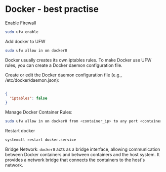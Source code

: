 # Docker - best practise

Enable Firewall

```bash
sudo ufw enable
```
Add docker to UFW

```bash
sudo ufw allow in on docker0
```

Docker usually creates its own iptables rules. To make Docker use UFW rules, you can create a Docker daemon configuration file.

Create or edit the Docker daemon configuration file (e.g., /etc/docker/daemon.json):

```json

{
  "iptables": false
}
```
Manage Docker Container Rules:

```bash
sudo ufw allow in on docker0 from <container_ip> to any port <container_port> proto <protocol>
```


Restart docker

```bash
systemctl restart docker.service
```

Bridge Network:
`docker0` acts as a bridge interface, allowing communication between Docker containers and between containers and the host system. It provides a network bridge that connects the containers to the host's network.
